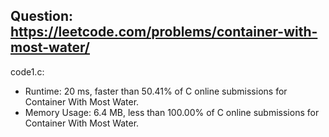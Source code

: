 ## Question: https://leetcode.com/problems/container-with-most-water/

code1.c:
* Runtime: 20 ms, faster than 50.41% of C online submissions for Container With Most Water.
* Memory Usage: 6.4 MB, less than 100.00% of C online submissions for Container With Most Water.